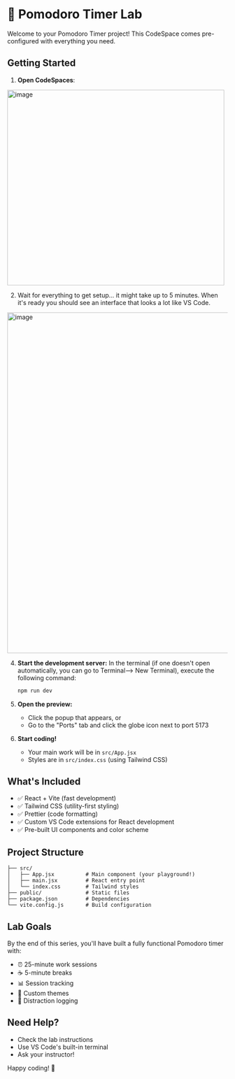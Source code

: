 # 🍅 Pomodoro Timer Lab

Welcome to your Pomodoro Timer project! This CodeSpace comes pre-configured with everything you need.

## Getting Started

1. **Open CodeSpaces**:
<img width="496" height="447" alt="image" src="https://github.com/user-attachments/assets/91b71dfd-56ba-4e07-938b-5117c7f42869" />

2. Wait for everything to get setup... it might take up to 5 minutes. When it's ready you should see an interface that looks a lot like VS Code.

<img width="1438" height="779" alt="image" src="https://github.com/user-attachments/assets/52899d3a-9462-4d49-90d6-dbbb4269b54c" />


4. **Start the development server:** In the terminal (if one doesn't open automatically, you can go to Terminal--> New Terminal), execute the following command:

   ```bash
   npm run dev
   ```

5. **Open the preview:**

   - Click the popup that appears, or
   - Go to the "Ports" tab and click the globe icon next to port 5173

6. **Start coding!**
   - Your main work will be in `src/App.jsx`
   - Styles are in `src/index.css` (using Tailwind CSS)

## What's Included

- ✅ React + Vite (fast development)
- ✅ Tailwind CSS (utility-first styling)
- ✅ Prettier (code formatting)
- ✅ Custom VS Code extensions for React development
- ✅ Pre-built UI components and color scheme

## Project Structure

```
├── src/
│   ├── App.jsx          # Main component (your playground!)
│   ├── main.jsx         # React entry point
│   └── index.css        # Tailwind styles
├── public/              # Static files
├── package.json         # Dependencies
└── vite.config.js       # Build configuration
```

## Lab Goals

By the end of this series, you'll have built a fully functional Pomodoro timer with:

- ⏰ 25-minute work sessions
- ☕ 5-minute breaks
- 📊 Session tracking
- 🎨 Custom themes
- 📝 Distraction logging

## Need Help?

- Check the lab instructions
- Use VS Code's built-in terminal
- Ask your instructor!

Happy coding! 🚀
